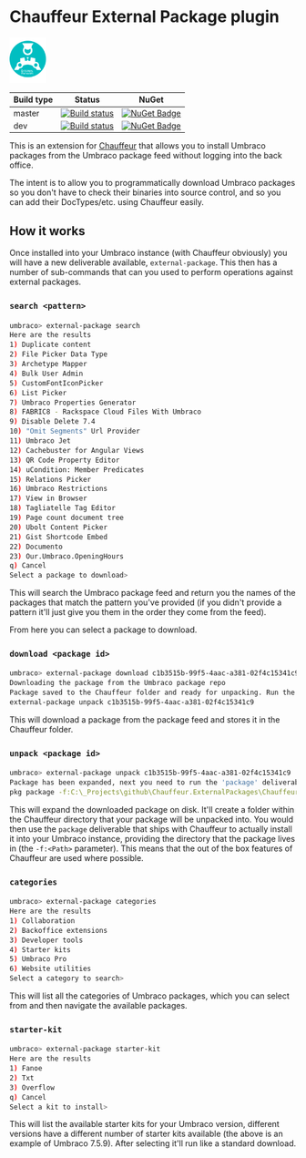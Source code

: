 # Chauffeur External Package plugin

<img src="./logo.svg" width="64" />

| Build type | Status | NuGet |
| --- | --- | --- |
| master | [![Build status](https://ci.appveyor.com/api/projects/status/ih7j4u7yyl7xj6re/branch/master?svg=true)](https://ci.appveyor.com/project/aaronpowell/chauffeur-externalpackages/branch/master) | [![NuGet Badge](https://buildstats.info/nuget/Chauffeur.ExternalPackages)](https://www.nuget.org/packages/Chauffeur.ExternalPackages/) |
| dev | [![Build status](https://ci.appveyor.com/api/projects/status/ih7j4u7yyl7xj6re?svg=true)](https://ci.appveyor.com/project/aaronpowell/chauffeur-externalpackages) | [![NuGet Badge](https://buildstats.info/nuget/Chauffeur.ExternalPackages?includePreReleases=true)](https://www.nuget.org/packages/Chauffeur.ExternalPackages/) |

This is an extension for [Chauffeur](https://github.com/aaronpowell/chauffeur) that allows you to install Umbraco packages from the Umbraco package feed without logging into the back office.

The intent is to allow you to programmatically download Umbraco packages so you don't have to check their binaries into source control, and so you can add their DocTypes/etc. using Chauffeur easily.

## How it works

Once installed into your Umbraco instance (with Chauffeur obviously) you will have a new deliverable available, `external-package`. This then has a number of sub-commands that can you used to perform operations against external packages.

### `search <pattern>`

```sh
umbraco> external-package search
Here are the results
1) Duplicate content
2) File Picker Data Type
3) Archetype Mapper
4) Bulk User Admin
5) CustomFontIconPicker
6) List Picker
7) Umbraco Properties Generator
8) FABRIC8 - Rackspace Cloud Files With Umbraco
9) Disable Delete 7.4
10) "Omit Segments" Url Provider
11) Umbraco Jet
12) Cachebuster for Angular Views
13) QR Code Property Editor
14) uCondition: Member Predicates
15) Relations Picker
16) Umbraco Restrictions
17) View in Browser
18) Tagliatelle Tag Editor
19) Page count document tree
20) Ubolt Content Picker
21) Gist Shortcode Embed
22) Documento
23) Our.Umbraco.OpeningHours
q) Cancel
Select a package to download>
```

This will search the Umbraco package feed and return you the names of the packages that match the pattern you've provided (if you didn't provide a pattern it'll just give you them in the order they come from the feed).

From here you can select a package to download.

### `download <package id>`

```sh
umbraco> external-package download c1b3515b-99f5-4aac-a381-02f4c15341c9
Downloading the package from the Umbraco package repo
Package saved to the Chauffeur folder and ready for unpacking. Run the following command
external-package unpack c1b3515b-99f5-4aac-a381-02f4c15341c9
```

This will download a package from the package feed and stores it in the Chauffeur folder.

### `unpack <package id>`

```sh
umbraco> external-package unpack c1b3515b-99f5-4aac-a381-02f4c15341c9
Package has been expanded, next you need to run the 'package' deliverable to install it:
pkg package -f:C:\_Projects\github\Chauffeur.ExternalPackages\Chauffeur.ExternalPackages.Demo\App_Data\Chauffeur\c1b3515b-99f5-4aac-a381-02f4c15341c9-unpack
```

This will expand the downloaded package on disk. It'll create a folder within the Chauffeur directory that your package will be unpacked into. You would then use the `package` deliverable that ships with Chauffeur to actually install it into your Umbraco instance, providing the directory that the package lives in (the `-f:<Path>` parameter). This means that the out of the box features of Chauffeur are used where possible.

### `categories`

```sh
umbraco> external-package categories
Here are the results
1) Collaboration
2) Backoffice extensions
3) Developer tools
4) Starter kits
5) Umbraco Pro
6) Website utilities
Select a category to search>
```

This will list all the categories of Umbraco packages, which you can select from and then navigate the available packages.

### `starter-kit`

```sh
umbraco> external-package starter-kit
Here are the results
1) Fanoe
2) Txt
3) Overflow
q) Cancel
Select a kit to install>
```

This will list the available starter kits for your Umbraco version, different versions have a different number of starter kits available (the above is an example of Umbraco 7.5.9). After selecting it'll run like a standard download.